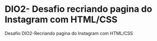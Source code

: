 # DIO2- Desafio recriando pagina do Instagram com HTML/CSS
 Desafio DIO2-Recriando pagina do Instagram com HTML/CSS
